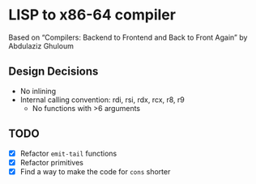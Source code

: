 # LISP to x86-64 compiler

Based on “Compilers: Backend to Frontend and Back to Front Again”
by Abdulaziz Ghuloum

## Design Decisions

* No inlining
* Internal calling convention: rdi, rsi, rdx, rcx, r8, r9
  * No functions with >6 arguments

## TODO

- [x] Refactor `emit-tail` functions
- [x] Refactor primitives
- [x] Find a way to make the code for `cons` shorter
